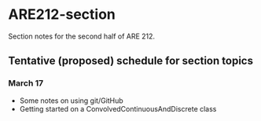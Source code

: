 # ARE212-section
Section notes for the second half of ARE 212.

## Tentative (proposed) schedule for section topics

### March 17
* Some notes on using git/GitHub
* Getting started on a ConvolvedContinuousAndDiscrete class


